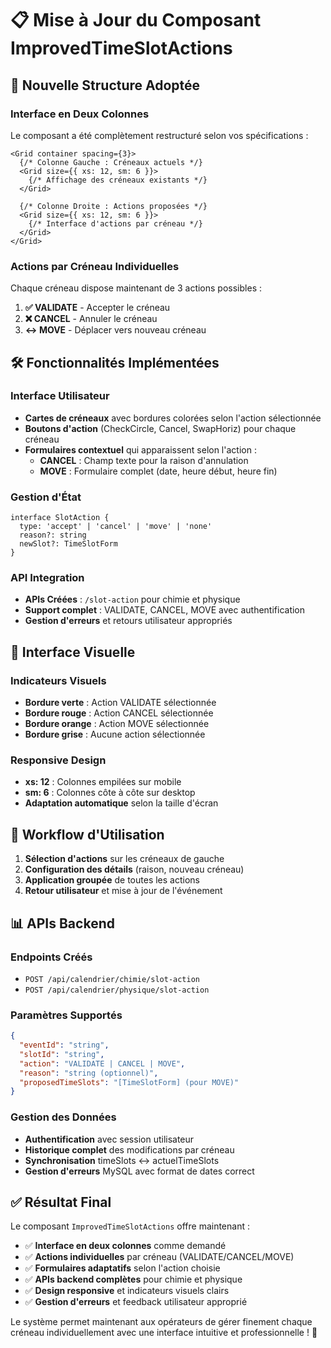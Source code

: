 # 📋 Mise à Jour du Composant ImprovedTimeSlotActions

## 🎯 **Nouvelle Structure Adoptée**

### **Interface en Deux Colonnes**
Le composant a été complètement restructuré selon vos spécifications :

```tsx
<Grid container spacing={3}>
  {/* Colonne Gauche : Créneaux actuels */}
  <Grid size={{ xs: 12, sm: 6 }}>
    {/* Affichage des créneaux existants */}
  </Grid>

  {/* Colonne Droite : Actions proposées */}
  <Grid size={{ xs: 12, sm: 6 }}>
    {/* Interface d'actions par créneau */}
  </Grid>
</Grid>
```

### **Actions par Créneau Individuelles**
Chaque créneau dispose maintenant de 3 actions possibles :

1. **✅ VALIDATE** - Accepter le créneau
2. **❌ CANCEL** - Annuler le créneau  
3. **↔️ MOVE** - Déplacer vers nouveau créneau

## 🛠️ **Fonctionnalités Implémentées**

### **Interface Utilisateur**
- **Cartes de créneaux** avec bordures colorées selon l'action sélectionnée
- **Boutons d'action** (CheckCircle, Cancel, SwapHoriz) pour chaque créneau
- **Formulaires contextuel** qui apparaissent selon l'action :
  - **CANCEL** : Champ texte pour la raison d'annulation
  - **MOVE** : Formulaire complet (date, heure début, heure fin)

### **Gestion d'État**
```tsx
interface SlotAction {
  type: 'accept' | 'cancel' | 'move' | 'none'
  reason?: string
  newSlot?: TimeSlotForm
}
```

### **API Integration**
- **APIs Créées** : `/slot-action` pour chimie et physique
- **Support complet** : VALIDATE, CANCEL, MOVE avec authentification
- **Gestion d'erreurs** et retours utilisateur appropriés

## 🎨 **Interface Visuelle**

### **Indicateurs Visuels**
- **Bordure verte** : Action VALIDATE sélectionnée
- **Bordure rouge** : Action CANCEL sélectionnée  
- **Bordure orange** : Action MOVE sélectionnée
- **Bordure grise** : Aucune action sélectionnée

### **Responsive Design**
- **xs: 12** : Colonnes empilées sur mobile
- **sm: 6** : Colonnes côte à côte sur desktop
- **Adaptation automatique** selon la taille d'écran

## 🔄 **Workflow d'Utilisation**

1. **Sélection d'actions** sur les créneaux de gauche
2. **Configuration des détails** (raison, nouveau créneau)
3. **Application groupée** de toutes les actions
4. **Retour utilisateur** et mise à jour de l'événement

## 📊 **APIs Backend**

### **Endpoints Créés**
- `POST /api/calendrier/chimie/slot-action`
- `POST /api/calendrier/physique/slot-action`

### **Paramètres Supportés**
```json
{
  "eventId": "string",
  "slotId": "string", 
  "action": "VALIDATE | CANCEL | MOVE",
  "reason": "string (optionnel)",
  "proposedTimeSlots": "[TimeSlotForm] (pour MOVE)"
}
```

### **Gestion des Données**
- **Authentification** avec session utilisateur
- **Historique complet** des modifications par créneau
- **Synchronisation** timeSlots ↔ actuelTimeSlots
- **Gestion d'erreurs** MySQL avec format de dates correct

## ✅ **Résultat Final**

Le composant `ImprovedTimeSlotActions` offre maintenant :
- ✅ **Interface en deux colonnes** comme demandé
- ✅ **Actions individuelles** par créneau (VALIDATE/CANCEL/MOVE)  
- ✅ **Formulaires adaptatifs** selon l'action choisie
- ✅ **APIs backend complètes** pour chimie et physique
- ✅ **Design responsive** et indicateurs visuels clairs
- ✅ **Gestion d'erreurs** et feedback utilisateur approprié

Le système permet maintenant aux opérateurs de gérer finement chaque créneau individuellement avec une interface intuitive et professionnelle ! 🎉

